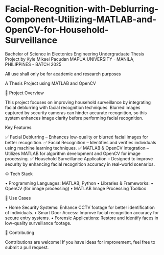 # Facial-Recognition-with-Deblurring-Component-Utilizing-MATLAB-and-OpenCV-for-Household-Surveillance
Bachelor of Science in Electonics Engineering Undergraduate Thesis Project
by Kyle Mikael Pacudan
MAPUA UNIVERSITY - MANILA, PHILIPPINES - BATCH 2025

All use shall only be for academic and research purposes

A Thesis Project using MATLAB and OpenCV

📌 Project Overview

This project focuses on improving household surveillance by integrating facial deblurring with facial recognition techniques. Blurred images captured by security cameras can hinder accurate recognition, so this system enhances image clarity before performing facial recognition.

Key Features

✅ Facial Deblurring – Enhances low-quality or blurred facial images for better recognition.
✅ Facial Recognition – Identifies and verifies individuals using machine learning techniques.
✅ MATLAB & OpenCV Integration – Utilizes MATLAB for algorithm development and OpenCV for image processing.
✅ Household Surveillance Application – Designed to improve security by enhancing facial recognition accuracy in real-world scenarios.

⚙️ Tech Stack

•	Programming Languages: MATLAB, Python
•	Libraries & Frameworks:
•	OpenCV (for image processing)
•	MATLAB Image Processing Toolbox

📌 Use Cases

•	Home Security Systems: Enhance CCTV footage for better identification of individuals.
•	Smart Door Access: Improve facial recognition accuracy for secure entry systems.
•	Forensic Applications: Restore and identify faces in low-quality surveillance footage.

🤝 Contributing

Contributions are welcome! If you have ideas for improvement, feel free to submit a pull request.
